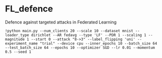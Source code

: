 # FL_defence
Defence against targeted attacks in Federated Learning

```
!python main.py --num_clients 20 --scale 10 --dataset mnist --loader_type dirichlet --AR fedavg --type 'LF' --PDR 1 --scaling 1 --magnitude 1 --start 0 --attack "8->3" --label_flipping 'uni' --experiment_name "trial" --device cpu --inner_epochs 10 --batch_size 64 --test_batch_size 64 --epochs 10 --optimizer SGD --lr 0.01 --momentum 0.5 --seed 1
```
